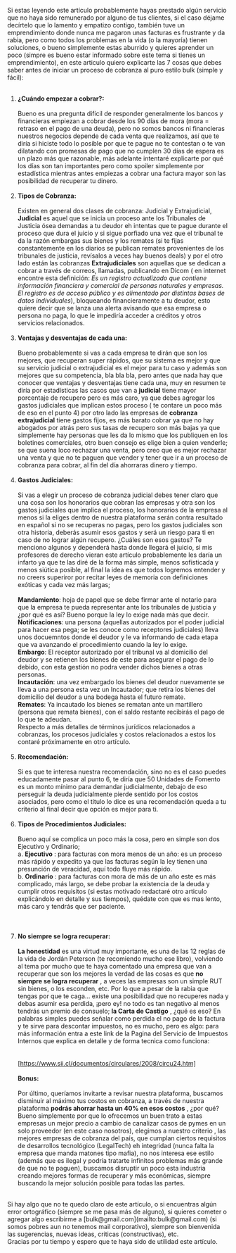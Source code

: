 Si estas leyendo este artículo probablemente hayas prestado algún servicio que no haya sido remunerado por alguno de tus clientes, si el caso déjame decírtelo que lo lamento y empatizo contigo, también tuve un emprendimiento donde nunca me pagaron unas facturas es frustrante y da rabia, pero como todos los problemas en la vida (o la mayoría) tienen soluciones, o bueno simplemente estas aburrido y quieres aprender un poco (simpre es bueno estar informado sobre este tema si tienes un emprendimiento), en este articulo quiero explicarte las 7 cosas que debes saber antes de iniciar un proceso de cobranza al puro estilo bulk (simple y fácil):
<br><br>
1. **¿Cuándo empezar a cobrar?:**
<br><br>
Bueno es una pregunta difícil de responder generalmente los bancos y financieras empiezan a cobrar desde los 90 días de mora (mora = retraso en el pago de una deuda), pero no somos bancos ni financieras nuestros negocios depende de cada venta que realizamos, así que te diría si hiciste todo lo posible por que te pague no te contestan o te van dilatando con promesas de pago que no cumplen 30 días de espera es un plazo más que razonable, más adelante intentaré explicarte por qué los días son tan importantes pero como spoiler simplemente por estadística mientras antes empiezas a cobrar una factura mayor son las posibilidad de recuperar tu dinero.
<br><br>
2. **Tipos de Cobranza:**
<br><br>
Existen en general dos clases de cobranza: Judicial y Extrajudicial, **Judicial** es aquel que se inicia un proceso ante los Tribunales de Justicia ósea demandas a tu deudor eh intentas que te pague durante el proceso que dura el juicio y si sigue porfiado una vez que el tribunal te da la razón embargas sus bienes y los remates (si te fijas constantemente en los diarios se publican remates provenientes de los tribunales de justicia, revísalos a veces hay buenos deals) y por el otro lado están las cobranzas **Extrajudiciales** son aquellas que se dedican a cobrar a través de correos, llamadas, publicando en Dicom ( en internet encontre esta definición: _Es un registro actualizado que contiene información financiera y comercial de personas naturales y empresas. El registro es de acceso público y es alimentado por distintas bases de datos individuales_), bloqueando financieramente a tu deudor, esto quiere decir que se lanza una alerta avisando que esa empresa o persona no paga, lo que le impediría acceder a créditos y otros servicios relacionados.
<br><br>
3. **Ventajas y desventajas de cada una:**
<br><br>
Bueno probablemente si vas a cada empresa te dirán que son los mejores, que recuperan super rápidos, que su sistema es mejor y que su servicio judicial o extrajudicial es el mejor para tu caso y además son mejores que su competencia, bla bla bla, pero antes que nada hay que conocer que ventajas y desventajas tiene cada una, muy en resumen te diría por estadísticas las casos que van a **judicial** tiene mayor porcentaje de recupero pero es más caro, ya que debes agregar los gastos judiciales que implican estos proceso ( te contare un poco más de eso en el punto 4) por otro lado las empresas de **cobranza extrajudicial** tiene gastos fijos, es más barato cobrar ya que no hay abogados por atrás pero sus tasas de recupero son más bajas ya que simplemente hay personas que les da lo mismo que los publiquen en los boletines comerciales, otro buen consejo es elige bien a quien venderle; se que suena loco rechazar una venta, pero creo que es mejor rechazar una venta y que no te paguen que vender y tener que ir a un proceso de cobranza para cobrar, al fin del día ahorraras dinero y tiempo.
<br><br>
4. **Gastos Judiciales:**
<br><br>
Si vas a elegir un proceso de cobranza judicial debes tener claro que una cosa son los honorarios que cobran las empresas y otra son los gastos judiciales que implica el proceso, los honorarios de la empresa al menos si la eliges dentro de nuestra plataforma serán contra resultado en español si no se recuperas no pagas, pero los gastos judiciales son otra historia, deberás asumir esos gastos y será un riesgo para ti en caso de no lograr algún recupero. ¿Cuáles son esos gastos? Te menciono algunos y dependerá hasta donde llegará el juicio, si mis profesores de derecho vieran este artículo probablemente les daría un infarto ya que te las diré de la forma más simple, menos sofisticada y menos siútica posible, al final la idea es que todos logremos entender y no creers superiror por recitar leyes de memoria con definiciones exóticas y cada vez más largas;
<br><br> **Mandamiento**: hoja de papel que se debe firmar ante el notario para que la empresa te pueda representar ante los tribunales de justicia y ¿por qué es así? Bueno porque la ley lo exige nada más que decir.
<br> **Notificaciones**: una persona (aquellas autorizados por el poder judicial para hacer esa pega; se les conoce como receptores judiciales) lleva unos docuemntos   donde el deudor y le va informando de cada etapa que va avanzando el procedimiento cuando la ley lo exige.
<br> **Embargo**: El receptor autorizado por el tribunal va  al domicilio del deudor y se retienen los bienes de este para asegurar el pago de lo debido, con esta gestión no podra vender dichos bienes a otras personas. 
<br> **Incautación**: una vez embargado los bienes del deudor nuevamente se lleva a una persona esta vez un Incautador; que retira los bienes del domicilio del deudor a una bodega hasta el futuro remate.
<br> **Remates**: Ya incautado los bienes se rematan ante un martillero (persona que remata bienes), con el saldo restante recibirás el pago de lo que te adeudan.
<br> Respecto a más detalles de términos jurídicos relacionados a cobranzas, los procesos judiciales y costos relacionados a estos los contaré próximamente en otro artículo.
<br><br>
5. **Recomendación:**
<br><br>
Si es que te interesa nuestra recomendación, sino no es el caso puedes educadamente pasar al punto 6, te diría que 50 Unidades de Fomento es un monto mínimo para demandar judicialmente, debajo de eso perseguir la deuda judicialmente pierde sentido por los costos asociados, pero como el titulo lo dice es una recomendación queda a tu criterio al final decir que opción es mejor para ti.
<br><br>
6. **Tipos de Procedimientos Judiciales:**
<br><br>
Bueno aquí se complica un poco más la cosa, pero en simple son dos Ejecutivo y Ordinario;
<br> a. **Ejecutivo** : para facturas con mora menos de un año: es un proceso más rápido y expedito ya que las facturas según la ley tienen una presunción de veracidad, aquí todo fluye más rápido.
<br> b. **Ordinario** : para facturas con mora de más de un año este es más complicado, más largo, se debe probar la existencia de la deuda y cumplir otros requisitos  (si estas motivado redactaré otro articulo explicándolo en detalle y sus tiempos), quédate con que es mas lento, más caro y tendrás que ser paciente.
<br><br>
<br><br>
7. **No siempre se logra recuperar:**
<br><br>
**La honestidad** es una virtud muy importante, es una de las 12 reglas de la vida de Jordán Peterson (te recomiendo mucho ese libro), volviendo al tema por mucho que te haya comentado una empresa que van a recuperar que son los mejores la verdad de las cosas es que **no siempre se logra recuperar** , a veces las empresas son un simple RUT sin bienes, o los esconden, etc. Por lo que a pesar de la rabia que tengas por que te caga… existe una posibilidad que no recuperes nada y debas asumir esa perdida, ¡pero ey! no todo es tan negativo al menos tendrás un premio de consuelo; **la Carta de Castigo** , ¿qué es eso? En palabras simples puedes señalar como perdida el no pago de la factura y te sirve para descontar impuestos, no es mucho, pero es algo: para más información entra a este link de la Pagina del Servicio de Impuestos Internos que explica en detalle y de forma tecnica como funciona:
<br><br>
<br>[https://www.sii.cl/documentos/circulares/2008/circu24.htm]
<br><br> **Bonus:**
<br><br>
Por último, queríamos invitarte a revisar nuestra plataforma, buscamos disminuir al máximo tus costos en cobranza, a través de nuestra plataforma **podrás ahorrar hasta un 40% en esos costos** , ¿por qué? Bueno simplemente por que lo ofrecemos un buen trato a estas empresas un mejor precio a cambio de canalizar casos de pymes en un solo proveedor (en este caso nosotros), elegimos a nuestro criterio , las mejores empresas de cobranza del país, que cumplan ciertos requisitos de desarrollos tecnológico (LegalTech) eh integridad (nunca falta la empresa que manda matones tipo mafia), no nos interesa ese estilo (además que es ilegal y podría tratarte infinitos problemas más grande de que no te paguen), buscamos disruptir un poco esta industria creando mejores formas de recuperar y más económicas, siempre buscando la mejor solución posible para todas las partes.
<br>
Si hay algo que no te quedo claro de este artículo, o si encuentras algún error ortográfico (siempre se me pasa más de alguno), si quieres cometer o agregar algo escribirme a [bulk@gmail.com](mailto:bulk@gmail.com) (si somos pobres aun no tenemos mail corporativo), siempre son bienvenida las sugerencias, nuevas ideas, criticas (constructivas), etc.
<br>
Gracias por tu tiempo y espero que te haya sido de utilidad este artículo.
